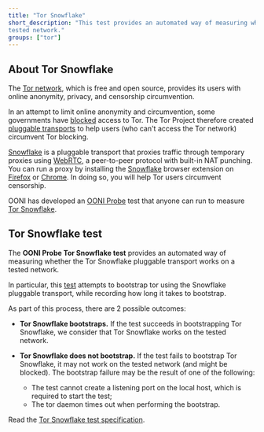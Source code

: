 ```yaml
---
title: "Tor Snowflake"
short_description: "This test provides an automated way of measuring whether the Tor Snowflake pluggable transport works on a
tested network."
groups: ["tor"]
---
```


## About Tor Snowflake

The [Tor network](https://www.torproject.org/), which is free and open source, provides its users with online
anonymity, privacy, and censorship circumvention. 

In an attempt to limit online anonymity and circumvention, some governments have
[blocked](https://ooni.org/post/iran-internet-censorship/#anonymity-and-circumvention-tools) access to Tor. The Tor Project therefore created [pluggable transports](https://gitlab.torproject.org/legacy/trac/-/wikis/doc/PluggableTransports)
to help users (who can't access the Tor network) circumvent Tor blocking. 

[Snowflake](https://gitlab.torproject.org/tpo/anti-censorship/pluggable-transports/snowflake/-/wikis/home) is a pluggable transport that proxies traffic through temporary
proxies using [WebRTC](https://webrtc.org/), a peer-to-peer protocol with built-in NAT punching. You
can run a proxy by installing the [Snowflake](https://snowflake.torproject.org/) browser extension on [Firefox](https://addons.mozilla.org/en-US/firefox/addon/torproject-snowflake/) or
[Chrome](https://chrome.google.com/webstore/detail/snowflake/mafpmfcccpbjnhfhjnllmmalhifmlcie). In doing so, you will help Tor users circumvent censorship. 

OONI has developed an [OONI Probe](https://ooni.org/install/) test that anyone can run to measure [Tor Snowflake](https://github.com/ooni/spec/blob/master/nettests/ts-030-torsf.md).

## Tor Snowflake test

The **OONI Probe Tor Snowflake test** provides an automated way of measuring whether
the Tor Snowflake pluggable transport works on a tested network.

In particular, this [test](https://github.com/ooni/spec/blob/master/nettests/ts-030-torsf.md) attempts to bootstrap tor using the Snowflake pluggable
transport, while recording how long it takes to bootstrap. 

As part of this process, there are 2 possible outcomes:

* **Tor Snowflake bootstraps.** If the test succeeds in bootstrapping Tor Snowflake,
we consider that Tor Snowflake works on the tested network. 

* **Tor Snowflake does not bootstrap.** If the test fails to bootstrap Tor Snowflake,
it may not work on the tested network (and might be blocked). The
bootstrap failure may be the result of one of the following: 
	* The test cannot create a listening port on the local host, which is required to start the test;
	* The tor daemon times out when performing the bootstrap.

Read the [Tor Snowflake test specification](https://github.com/ooni/spec/blob/master/nettests/ts-030-torsf.md). 